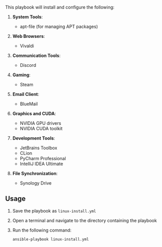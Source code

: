 This playbook will install and configure the following:

1. **System Tools**:
   - apt-file (for managing APT packages)

2. **Web Browsers**:
   - Vivaldi

3. **Communication Tools**:
   - Discord

4. **Gaming**:
   - Steam

5. **Email Client**:
   - BlueMail

6. **Graphics and CUDA**:
   - NVIDIA GPU drivers
   - NVIDIA CUDA toolkit

7. **Development Tools**:
   - JetBrains Toolbox
   - CLion
   - PyCharm Professional
   - IntelliJ IDEA Ultimate
     
8. **File Synchronization**:
   - Synology Drive

## Usage

1. Save the playbook as `linux-install.yml`
2. Open a terminal and navigate to the directory containing the playbook
3. Run the following command:

   ```
   ansible-playbook linux-install.yml
   ```
